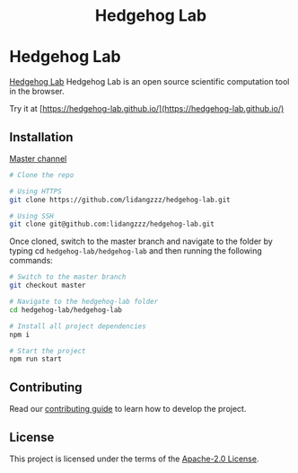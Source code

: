 <h1 align="center">Hedgehog Lab</h1>

# Hedgehog Lab

[Hedgehog Lab](https://hedgehog-lab.github.io/) Hedgehog Lab is an open source scientific computation tool in the browser.

Try it at [https://hedgehog-lab.github.io/](https://hedgehog-lab.github.io/)

## Installation

[Master channel](https://github.com/lidangzzz/hedgehog-lab/tree/master)

```bash
# Clone the repo

# Using HTTPS
git clone https://github.com/lidangzzz/hedgehog-lab.git

# Using SSH
git clone git@github.com:lidangzzz/hedgehog-lab.git
```

Once cloned, switch to the master branch and navigate to the folder by typing cd `hedgehog-lab/hedgehog-lab` and then running the following commands:

```bash
# Switch to the master branch
git checkout master

# Navigate to the hedgehog-lab folder
cd hedgehog-lab/hedgehog-lab

# Install all project dependencies
npm i

# Start the project
npm run start
```

## Contributing

Read our [contributing guide](/hedgehog-lab/README.md) to learn how to develop the project.

## License

This project is licensed under the terms of the [Apache-2.0 License](LICENSE).